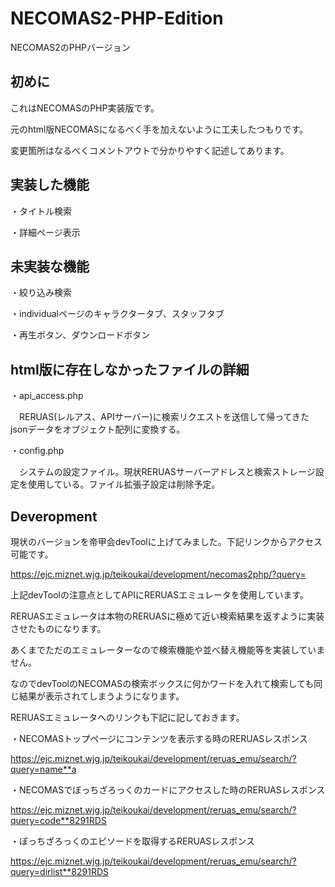 # NECOMAS2-PHP-Edition
NECOMAS2のPHPバージョン
## 初めに

これはNECOMASのPHP実装版です。

元のhtml版NECOMASになるべく手を加えないように工夫したつもりです。

変更箇所はなるべくコメントアウトで分かりやすく記述してあります。
## 実装した機能
・タイトル検索

・詳細ページ表示

## 未実装な機能
・絞り込み検索

・individualページのキャラクタータブ、スタッフタブ

・再生ボタン、ダウンロードボタン

## html版に存在しなかったファイルの詳細

・api_access.php

　RERUAS(レルアス、APIサーバー)に検索リクエストを送信して帰ってきたjsonデータをオブジェクト配列に変換する。
 
・config.php

　システムの設定ファイル。現状RERUASサーバーアドレスと検索ストレージ設定を使用している。ファイル拡張子設定は削除予定。
 
 ## Deveropment
 
 現状のバージョンを帝甲会devToolに上げてみました。下記リンクからアクセス可能です。
 
 https://ejc.miznet.wjg.jp/teikoukai/development/necomas2php/?query=
 
上記devToolの注意点としてAPIにRERUASエミュレータを使用しています。
 
 RERUASエミュレータは本物のRERUASに極めて近い検索結果を返すように実装させたものになります。
 
 あくまでただのエミュレーターなので検索機能や並べ替え機能等を実装していません。
 
 なのでdevToolのNECOMASの検索ボックスに何かワードを入れて検索しても同じ結果が表示されてしまうようになります。
 
 RERUASエミュレータへのリンクも下記に記しておきます。
 
 ・NECOMASトップページにコンテンツを表示する時のRERUASレスポンス
 
 https://ejc.miznet.wjg.jp/teikoukai/development/reruas_emu/search/?query=name**a
 
 ・NECOMASでぼっちざろっくのカードにアクセスした時のRERUASレスポンス
 
 https://ejc.miznet.wjg.jp/teikoukai/development/reruas_emu/search/?query=code**8291RDS
 
 ・ぼっちざろっくのエピソードを取得するRERUASレスポンス
 
 https://ejc.miznet.wjg.jp/teikoukai/development/reruas_emu/search/?query=dirlist**8291RDS
